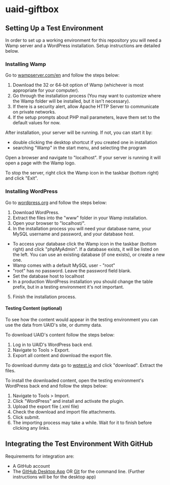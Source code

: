 # uaid-giftbox
## Setting Up a Test Environment
In order to set up a working environment for this repository you will need a Wamp server and a WordPress installation. Setup instructions are detailed below.

### Installing Wamp
Go to [wampserver.com/en](wampserver.com/en) and follow the steps below:

1. Download the 32 or 64-bit option of Wamp (whichever is most appropriate for your computer).
2. Go through the installation process (You may want to customize where the Wamp folder will be installed, but it isn't necessary).
3. If there is a security alert, allow Apache HTTP Server to communicate on private networks.
4. If the setup prompts about PHP mail parameters, leave them set to the default values for now.

After installation, your server will be running. If not, you can start it by:

* double clicking the desktop shortcut if you created one in installation
* searching "Wamp" in the start menu, and selecting the program

Open a browser and navigate to "localhost". If your server is running it will open a page with the Wamp logo.

To stop the server, right click the Wamp icon in the taskbar (bottom right) and click "Exit".

### Installing WordPress
Go to [wordpress.org](wordpress.org) and follow the steps below:

1. Download WordPress.
2. Extract the files into the "www" folder in your Wamp installation.
3. Open your browser to "localhost/<wordpress-folder-name>".
4. In the installation process you will need your database name, your MySQL username and password, and your database host.
  * To access your database click the Wamp icon in the taskbar (bottom right) and click "phpMyAdmin". If a database exists, it will be listed on the left. You can use an existing database (if one exists), or create a new one.
  * Wamp comes with a default MySQL user - "root"
  * "root" has no password. Leave the password field blank.
  * Set the database host to localhost
  * In a production WordPress installation you should change the table prefix, but in a testing environment it's not important.
5. Finish the installation process.

#### Testing Content (optional)
To see how the content would appear in the testing environment you can use the data from UAID's site, or dummy data.

To download UAID's content follow the steps below:

1. Log in to UAID's WordPress back end.
2. Navigate to Tools > Export.
3. Export all content and download the export file.

To download dummy data go to [wptest.io](wptest.io) and click "download". Extract the files.

To install the downloaded content, open the testing environment's WordPress back end and follow the steps below:

1. Navigate to Tools > Import.
2. Click "WordPress" and install and activate the plugin.
3. Upload the export file (.xml file)
4. Check the download and import file attachments.
5. Click submit.
6. The importing process may take a while. Wait for it to finish before clicking any links.

## Integrating the Test Environment With GitHub
Requirements for integration are:

* A GitHub account
* The [GitHub Desktop App](https://desktop.github.com/) OR [Git](https://git-scm.com/downloads) for the command line. (Further instructions will be for the desktop app)
